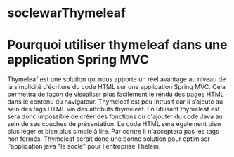 # soclewarThymeleaf

# Pourquoi utiliser thymeleaf dans une application Spring MVC

Thymeleaf est une solution qui nous apporte un réel avantage au niveau de la simplicité d’écriture du code HTML sur une 
application Spring MVC.
Cela permettra de façon de visualiser plus facilement le rendu des pages HTML dans le contenu du navigateur.
Thymeleaf est peu intrusif car il s’ajoute au sein des tags HTML via des attributs thymeleaf.
En utilisant thymeleaf est sera donc impossible de créer des fonctions ou d'ajouter du code Java au sein de ses couches de présentation.
Le code HTML sera également bien plus léger et bien plus simple à lire.
Par contre il n'acceptera pas les tags non fermés.
Thymeleaf serait donc une bonne solution pour optimiser l'application java "le socle" pour l'entreprise Thelem.
